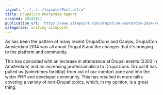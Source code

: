 ```yaml
---
layout: "../../../layouts/Post.astro"
title: DrupalCon Amsterdam Report
created: 20141011
publication_url: 'https://www.sitepoint.com/drupalcon-amsterdam-2014-report/'
categories: writing sitepoint
---
```


As has been the pattern of many recent DrupalCons and Camps, DrupalCon Amsterdam 2014 was all about Drupal 8 and the changes that it's bringing to the platform and community.

This has coincided with an increase in attendance at Drupal events (2300 in Amsterdam) and an increasing professionalism to DrupalCons. Drupal 8 has pulled us (sometimes forcibly) from out of our comfort zone and into the wider PHP and developer community. This has resulted in more talks covering a variety of non-Drupal topics, which, in my opinion, is a great thing.
